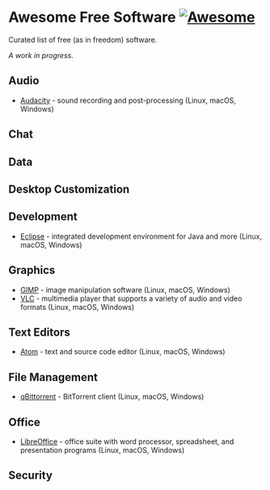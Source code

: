 # Awesome Free Software [![Awesome](https://cdn.rawgit.com/sindresorhus/awesome/d7305f38d29fed78fa85652e3a63e154dd8e8829/media/badge.svg)](https://github.com/sindresorhus/awesome)
Curated list of free (as in freedom) software.

*A work in progress.*

## Audio
  - [Audacity](http://www.audacityteam.org/) - sound recording and post-processing (Linux, macOS, Windows)

## Chat

## Data

## Desktop Customization

## Development
  - [Eclipse](https://www.eclipse.org/) - integrated development environment for Java and more (Linux, macOS, Windows)

## Graphics
  - [GIMP](http://www.gimp.org/) - image manipulation software (Linux, macOS, Windows)
  - [VLC](http://www.videolan.org/vlc/) - multimedia player that supports a variety of audio and video formats (Linux, macOS, Windows)

## Text Editors
 - [Atom](https://atom.io/) - text and source code editor (Linux, macOS, Windows)

## File Management
  - [qBittorrent](http://qbittorrent.org/) - BitTorrent client (Linux, macOS, Windows)

## Office
  - [LibreOffice](https://www.libreoffice.org/) - office suite with word processor, spreadsheet, and presentation programs (Linux, macOS, Windows)

## Security

